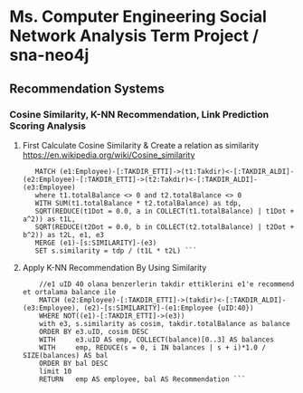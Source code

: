 # Ms. Computer Engineering Social Network Analysis Term Project / sna-neo4j

## Recommendation Systems
### Cosine Similarity, K-NN Recommendation, Link Prediction Scoring Analysis

1. First Calculate Cosine Similarity & Create a relation as similarity
    https://en.wikipedia.org/wiki/Cosine_similarity
    ```//totalBalance 0 olmayanlardan e1 in takdir ettiklerini takdir edenler arasida similarity olusturan query
       MATCH (e1:Employee)-[:TAKDIR_ETTI]->(t1:Takdir)<-[:TAKDIR_ALDI]-(e2:Employee)-[:TAKDIR_ETTI]->(t2:Takdir)<-[:TAKDIR_ALDI]-(e3:Employee)
       where t1.totalBalance <> 0 and t2.totalBalance <> 0
       WITH SUM(t1.totalBalance * t2.totalBalance) as tdp,
       SQRT(REDUCE(t1Dot = 0.0, a in COLLECT(t1.totalBalance) | t1Dot + a^2)) as t1L,
       SQRT(REDUCE(t2Dot = 0.0, b in COLLECT(t2.totalBalance) | t2Dot + b^2)) as t2L, e1, e3
       MERGE (e1)-[s:SIMILARITY]-(e3)
       SET s.similarity = tdp / (t1L * t2L) ```

2. Apply K-NN Recommendation By Using Similarity
    ``` //k-nn recommendation
        //e1 uID 40 olana benzerlerin takdir ettiklerini e1'e recommend et ortalama balance ile
        MATCH (e2:Employee)-[:TAKDIR_ETTI]->(takdir)<-[:TAKDIR_ALDI]-(e3:Employee), (e2)-[s:SIMILARITY]-(e1:Employee {uID:40})
        WHERE NOT((e1)-[:TAKDIR_ETTI]->(e3))
        with e3, s.similarity as cosim, takdir.totalBalance as balance
        ORDER BY e3.uID, cosim DESC
        WITH 	 e3.uID AS emp, COLLECT(balance)[0..3] AS balances
        WITH 	 emp, REDUCE(s = 0, i IN balances | s + i)*1.0 / SIZE(balances) AS bal
        ORDER BY bal DESC
        limit 10
        RETURN 	 emp AS employee, bal AS Recommendation ```


